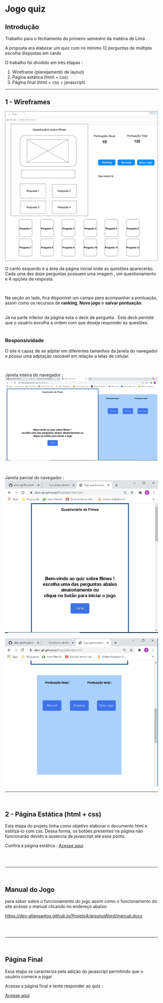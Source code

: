 # Jogo quiz

## Introdução

Trabalho para o fechamento do primeiro semestre da matéria de Lima . 

A proposta era elaborar um quiz com no mínimo 12 perguntas de múltipla escolha  dispostas em cards

O trabalho foi dividido em três etapas :

1. Wireframe (planejamento de layout)
2. Página estática (html + css)
3. Página final (html + css + javascript)

---
## 1 - Wireframes
![imagem do wireframe](images/WireframeVersaofinal.png)

O canto esquerdo é a área da página inicial onde as questões aparecerão. Cada uma das doze perguntas possuem uma imagem , um questionamento e 4 opções de resposta.

<br>

Na seção ao lado, fica disponível um campo para acompanhar a pontuação, assim como os recursos de **ranking**, **Novo jogo** e **salvar pontuação**.

<br>
Já na parte inferior da página esta o deck de pergunta . Este deck permite que o usuário escolha a ordem com que deseja responder as questões. 

<br>
<br>

### **Responsividade**
O site é capaz de se adptar em diferentes tamanhos da janela do navegador e possui uma adptação razoável em relação a telas de celular.

<br>

Janela inteira do navegador :
![tela inteira](images/telaInteira_quiz.png)

<br>

Janela parcial do navegador :
![tela parcial](images/tela_menor1.png)

![tela parcial](images/tela_menor2.png)

---

<br>

## 2 - Página Estática (html + css)
Esta etapa do projeto tinha como objetivo elaborar o documento html e estilizá-lo com css. Dessa forma, os botões presentes na página não funcionarão  devido a ausencia de javascript até esse ponto.

Confira a página estática : <a href="https://dev-allansantos.github.io/Projeto4/paginaEstatica.html" target="_blank">Acesse aqui</a>

<br>
<br>

---
<br>

## Manual do Jogo

para saber sobre o funcionamento do jogo assim como o funcionamento do site  acesse  o manual clicando no endereço abaixo:

<https://dev-allansantos.github.io/Projeto4/arquivoWord/manual.docx> 

<br>
<br>

---
<br>

## Página Final
Essa etapa se caracteriza pela adição do javascript permitindo que o usuário comece a jogar

Acesse a página final e tente responder ao quiz :

<a href="https://dev-allansantos.github.io/Projeto4/index.html" target="_blank">Acesse aqui</a>



